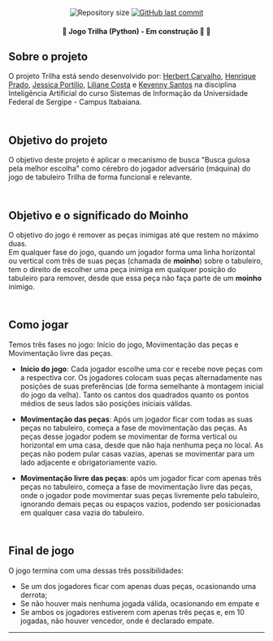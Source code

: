 <p align="center">
  <img alt="Repository size" src="https://img.shields.io/github/repo-size/rickweb3/inteligencia-artificial-jogo-tabuleiro-trilha">
  <a href="https://github.com/rickweb3/inteligencia-artificial-jogo-tabuleiro-trilha/commits/master">
    <img alt="GitHub last commit" src="https://img.shields.io/github/last-commit/rickweb3/inteligencia-artificial-jogo-tabuleiro-trilha">
  </a>
</p>



<h4 align="center"> 
	🚧 Jogo Trilha (Python) - Em construção 🚀 🚧
</h4>



## Sobre o projeto
O projeto Trilha está sendo desenvolvido por: <a href="https://github.com/herbertcarvalho">Herbert Carvalho</a>, <a href="https://github.com/rickweb3">Henrique Prado</a>, <a href="https://github.com/JessicaPortilio">Jessica Portilio</a>, <a href="https://github.com/LilianeCosta767">Liliane Costa</a> e <a href="https://github.com/KevennyJS">Kevenny Santos</a> na disciplina Inteligência Artificial do curso Sistemas de Informação da Universidade Federal de Sergipe - Campus Itabaiana.



## <br/>Objetivo do projeto
O objetivo deste projeto é aplicar o mecanismo de busca "Busca gulosa pela melhor escolha" como cérebro do jogador adversário (máquina)
do jogo de tabuleiro Trilha de forma funcional e relevante.<br/>



## <br/>Objetivo e o significado do Moinho
O objetivo do jogo é remover as peças inimigas até que restem no máximo duas. <br/>
Em qualquer fase do jogo, quando um jogador forma uma linha horizontal ou vertical com três de suas peças (chamada de <b>moinho</b>)
sobre o tabuleiro, tem o direito de escolher uma peça inimiga em qualquer posição do tabuleiro para remover, desde que essa peça não
faça parte de um <b>moinho</b> inimigo.<br/>


	
## <br/>Como jogar
Temos três fases no jogo: Início do jogo, Movimentação das peças e Movimentação livre das peças.	

- <b>Início do jogo</b>: Cada jogador escolhe uma cor e recebe nove peças com a respectiva cor. Os jogadores colocam suas peças alternadamente nas posições de suas preferências (de forma semelhante à montagem inicial do jogo da velha). Tanto os cantos dos quadrados quanto os pontos médios de seus lados são posições iniciais válidas.

- <b>Movimentação das peças</b>: Após um jogador ficar com todas as suas peças no tabuleiro, começa a fase de movimentação das peças. As peças desse jogador podem se movimentar de forma vertical ou horizontal em uma casa, desde que não haja nenhuma peça no local. As peças não podem pular casas vazias, apenas se movimentar para um lado adjacente e obrigatoriamente vazio.

- <b>Movimentação livre das peças</b>: após um jogador ficar com  apenas três peças no tabuleiro, começa a fase de movimentação livre das peças, onde o jogador pode movimentar suas peças livremente pelo tabuleiro, ignorando demais peças ou espaços vazios, podendo ser posicionadas em qualquer casa vazia do tabuleiro.<br/>



## <br/>Final de jogo
O jogo termina com uma dessas três possibilidades:
- Se um dos jogadores ficar com apenas duas peças, ocasionando uma derrota;
- Se não houver mais nenhuma jogada válida, ocasionando em empate e
- Se ambos os jogadores estiverem com apenas três peças e, em 10 jogadas, não houver vencedor, onde é declarado empate.

---
